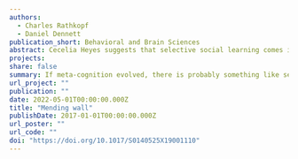 ```yaml
---
authors:
  - Charles Rathkopf
  - Daniel Dennett
publication_short: Behavioral and Brain Sciences
abstract: Cecelia Heyes suggests that selective social learning comes in two varieties. One is common, domain general, and associative. The other is rare, domain specific, and metacognitive. We argue that this binary distinction cannot quite do the work she assigns it, and sketch a framework in which additional strategies for selective social learning might be accommodated.
projects:
share: false
summary: If meta-cognition evolved, there is probably something like semi-meta-cognition. 
url_project: ""
publication: ""
date: 2022-05-01T00:00:00.000Z
title: "Mending wall"
publishDate: 2017-01-01T00:00:00.000Z
url_poster: ""
url_code: ""
doi: "https://doi.org/10.1017/S0140525X19001110"
---
```


